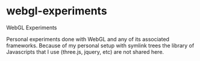 webgl-experiments
=================

WebGL Experiments

Personal experiments done with WebGL and any of its associated frameworks. Because of my personal setup with symlink trees the library of Javascripts that I use (three.js, jquery, etc) are not shared here.

